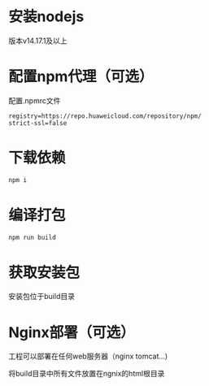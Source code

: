 # 安装nodejs
版本v14.17.1及以上
# 配置npm代理（可选）
配置.npmrc文件
```
registry=https://repo.huaweicloud.com/repository/npm/
strict-ssl=false
```
# 下载依赖
```sh
npm i
```
# 编译打包
```sh
npm run build
```
# 获取安装包
安装包位于build目录
# Nginx部署（可选）
工程可以部署在任何web服务器（nginx tomcat...)

将build目录中所有文件放置在ngnix的html根目录
